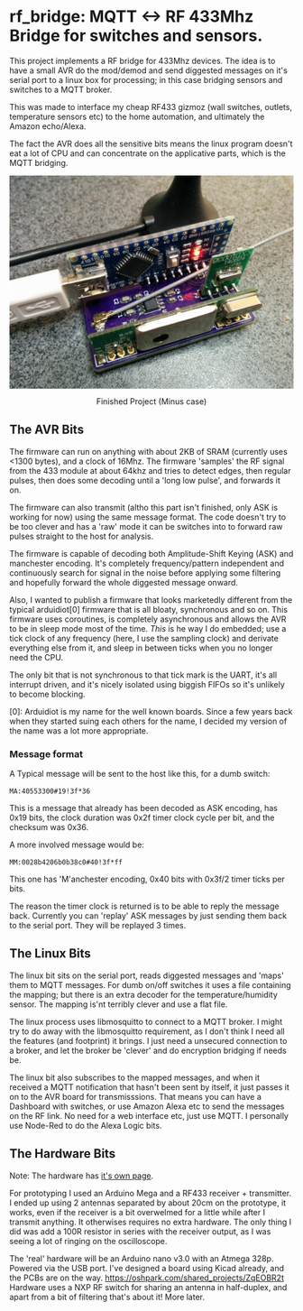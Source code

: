 # rf_bridge: MQTT <-> RF 433Mhz Bridge for switches and sensors.
This project implements a RF bridge for 433Mhz devices. The idea is to have a small AVR do the mod/demod and send diggested messages on it's serial port to a linux box for processing; in this case bridging sensors and switches to a MQTT broker.

This was made to interface my cheap RF433 gizmoz (wall switches, outlets, temperature sensors etc) to the home automation, and ultimately the Amazon echo/Alexa.

The fact the AVR does all the sensitive bits means the linux program doesn't eat a lot of CPU and can concentrate on the applicative parts, which is the MQTT bridging.

<p align="center">
<img align="center" alt="Finished project" src="kicad/rf_bridge_assembled.jpg" width=800>
<p align="center">Finished Project (Minus case)</p>
</p>


## The AVR Bits
The firmware can run on anything with about 2KB of SRAM (currently uses <1300 bytes), and a clock of 16Mhz. The firmware 'samples' the RF signal from the 433 module at about 64khz and tries to detect edges, then regular pulses, then does some decoding until a 'long low pulse', and forwards it on.

The firmware can also transmit (altho this part isn't finished, only ASK is working for now) using the same message format. The code doesn't try to be too clever and has a 'raw' mode it can be switches into to forward raw pulses straight to the host for analysis. 

The firmware is capable of decoding both Amplitude-Shift Keying (ASK) and manchester encoding. It's completely frequency/pattern independent and continuously search for signal in the noise before applying some filtering and hopefully forward the whole diggested message onward.

Also, I wanted to publish a firmware that looks marketedly different from the typical arduidiot[0] firmware that is all bloaty, synchronous and so on. This firmware uses coroutines, is completely asynchronous and allows the AVR to be in sleep mode most of the time. *This* is he way I do embedded; use a tick clock of any frequency (here, I use the sampling clock) and derivate everything else from it, and sleep in between ticks when you no longer need the CPU.

The only bit that is not synchronous to that tick mark is the UART, it's all interrupt driven, and it's nicely isolated using biggish FIFOs so it's unlikely to become blocking.

[0]: Arduidiot is my name for the well known boards. Since a few years back when they started suing each others for the name, I decided my version of the name was a lot more appropriate.

### Message format
A Typical message will be sent to the host like this, for a dumb switch:

    MA:40553300#19!3f*36

This is a message that already has been decoded as ASK encoding, has 0x19 bits, the clock duration was 0x2f timer clock cycle per bit, and the checksum was 0x36.

A more involved message would be:

    MM:0028b4206b0b38c0#40!3f*ff

This one has 'M'anchester encoding, 0x40 bits with 0x3f/2 timer ticks per bits.

The reason the timer clock is returned is to be able to reply the message back. Currently you can 'replay' ASK messages by just sending them back to the serial port. They will be replayed 3 times.

## The Linux Bits
The linux bit sits on the serial port, reads diggested messages and 'maps' them to MQTT messages. For dumb on/off switches it uses a file containing the mapping; but there is an extra decoder for the temperature/humidity sensor. The mapping is'nt terribly clever and use a flat file. 

The linux process uses libmosquitto to connect to a MQTT broker. I might try to do away with the libmosquitto requirement, as I don't think I need all the features (and footprint) it brings. I just need a unsecured connection to a broker, and let the broker be 'clever' and do encryption bridging if needs be.

The linux bit also subscribes to the mapped messages, and when it received a MQTT notification that hasn't been sent by itself, it just passes it on to the AVR board for transmisssions. That means you can have a Dashboard with switches, or use Amazon Alexa etc to send the messages on the RF link. No need for a web interface etc, just use MQTT. I personally use Node-Red to do the Alexa Logic bits.

## The Hardware Bits
Note: The hardware has [it's own page](kicad/README.md).

For prototyping I used an Arduino Mega and a RF433 receiver + transmitter. I ended up using 2 antennas separated by about 20cm on the prototype, it works, even if the receiver is a bit overwelmed for a little while after I transmit anything. It otherwises requires no extra hardware. The only thing I did was add a 100R resistor in series with the receiver output, as I was seeing a lot of ringing on the oscilloscope.

The 'real' hardware will be an Arduino nano v3.0 with an Atmega 328p. Powered via the USB port. I've designed a board using Kicad already, and the PCBs are on the way. https://oshpark.com/shared_projects/ZqEOBR2t
Hardware uses a NXP RF switch for sharing an antenna in half-duplex, and apart from a bit of filtering that's about it! More later.

